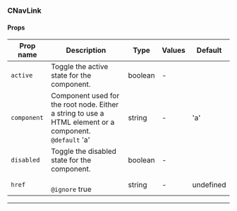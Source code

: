 ### CNavLink

#### Props

| Prop name              | Description                                                                                                | Type    | Values | Default   |
| ---------------------- | ---------------------------------------------------------------------------------------------------------- | ------- | ------ | --------- |
| <code>active</code>    | Toggle the active state for the component.                                                                 | boolean | -      |           |
| <code>component</code> | Component used for the root node. Either a string to use a HTML element or a component.<br/>`@default` 'a' | string  | -      | 'a'       |
| <code>disabled</code>  | Toggle the disabled state for the component.                                                               | boolean | -      |           |
| <code>href</code>      | <br/>`@ignore` true                                                                                        | string  | -      | undefined |

---

